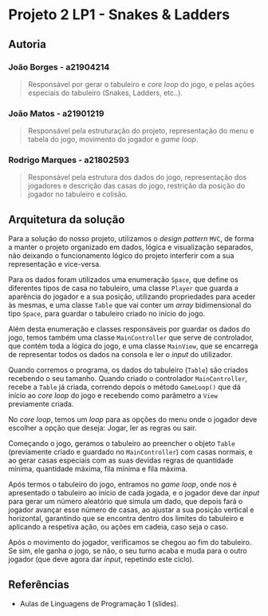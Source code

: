 # Projeto 2 LP1 - Snakes & Ladders

## Autoria

### João Borges - a21904214
> Responsável por gerar o tabuleiro e *core loop* do jogo, e pelas ações especiais do tabuleiro (Snakes, Ladders, etc..).

### João Matos - a21901219
> Responsável pela estruturação do projeto, representação do menu e tabela do jogo, movimento do jogador e *game loop*.

### Rodrigo Marques - a21802593
> Responsável pela estrutura dos dados do jogo, representação dos jogadores e descrição das casas do jogo, restrição da posição do jogador no tabuleiro e colisão.

## Arquitetura da solução
Para a solução do nosso projeto, utilizamos o *design pattern* `MVC`, de forma a manter o projeto organizado em dados, lógica e visualização separados, não deixando o funcionamento lógico do projeto interferir com a sua representação e vice-versa.

Para os dados foram utilizados uma enumeração `Space`, que define os diferentes tipos de casa no tabuleiro, uma classe `Player` que guarda a aparência do jogador e a sua posição, utilizando propriedades para aceder às mesmas, e uma classe `Table` que vai conter um *array* bidimensional do tipo `Space`, para guardar o tabuleiro criado no início do jogo.

Além desta enumeração e classes responsáveis por guardar os dados do jogo, temos também uma classe `MainController` que serve de controlador, que contém toda a lógica do jogo, e uma classe `MainView`, que se encarrega de representar todos os dados na consola e ler o *input* do utilizador.

Quando corremos o programa, os dados do tabuleiro (`Table`) são criados recebendo o seu tamanho. Quando criado o controlador `MainController`, recebe a `Table` já criada, correndo depois o método `GameLoop()` que dá início ao *core loop* do jogo e recebendo como parâmetro a `View` previamente criada.

No *core loop*, temos um *loop* para as opções do menu onde o jogador deve escolher a opção que deseja: Jogar, ler as regras ou sair.

Começando o jogo, geramos o tabuleiro ao preencher o objeto `Table` (previamente criado e guardado no `MainController`) com casas normais, e ao gerar casas especiais com as suas devidas regras de quantidade mínima, quantidade máxima, fila mínima e fila máxima.

Após termos o tabuleiro do jogo, entramos no *game loop*, onde nos é apresentado o tabuleiro ao início de cada jogada, e o jogador deve dar *input* para gerar um número aleatório que simula um dado, que depois fará o jogador avançar esse número de casas, ao ajustar a sua posição vertical e horizontal, garantindo que se encontra dentro dos limites do tabuleiro e aplicando a respetiva ação, ou ações em cadeia, caso seja o caso.

Após o movimento do jogador, verificamos se chegou ao fim do tabuleiro. Se sim, ele ganha o jogo, se não, o seu turno acaba e muda para o outro jogador (que deve agora dar *input*, repetindo este ciclo).  

## Referências
- Aulas de Linguagens de Programação 1 (slides).